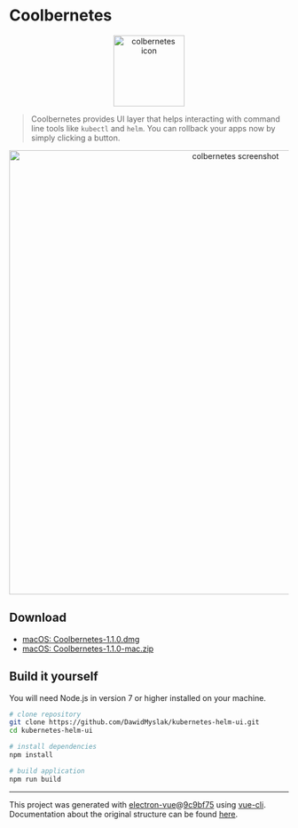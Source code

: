 # Coolbernetes

<div align="center">
<img
width="128" src="http://dawid.myslak.me/coolbernetes/icon.png" alt="colbernetes icon">
</div>

> Coolbernetes provides UI layer that helps interacting with command line tools like `kubectl` and `helm`.
You can rollback your apps now by simply clicking a button.

<div align="center">
<img
width="800" 
src="http://dawid.myslak.me/coolbernetes/screenshot-110.png" alt="colbernetes screenshot">
</div>

## Download

* [macOS: Coolbernetes-1.1.0.dmg](http://dawid.myslak.me/coolbernetes/Coolbernetes-1.1.0.dmg)
* [macOS: Coolbernetes-1.1.0-mac.zip](http://dawid.myslak.me/coolbernetes/Coolbernetes-1.1.0-mac.zip)

## Build it yourself

You will need Node.js in version 7 or higher installed on your machine.

``` bash
# clone repository
git clone https://github.com/DawidMyslak/kubernetes-helm-ui.git
cd kubernetes-helm-ui

# install dependencies
npm install

# build application
npm run build
```

---

This project was generated with [electron-vue](https://github.com/SimulatedGREG/electron-vue)@[9c9bf75](https://github.com/SimulatedGREG/electron-vue/tree/9c9bf75630add075bfa58f52e391e82fb1b9f44a) using [vue-cli](https://github.com/vuejs/vue-cli). Documentation about the original structure can be found [here](https://simulatedgreg.gitbooks.io/electron-vue/content/index.html).
